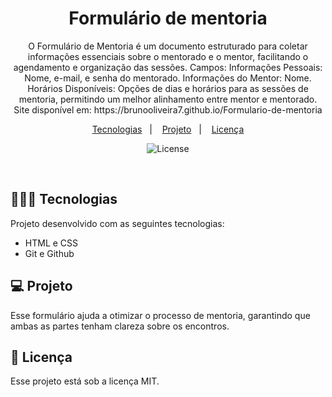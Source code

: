 <h1 align="center"> Formulário de mentoria </h1>

<p align="center">
O Formulário de Mentoria é um documento estruturado para coletar informações essenciais sobre o mentorado e o mentor, facilitando o agendamento e organização das sessões. Campos: Informações Pessoais: Nome, e-mail, e senha do mentorado. Informações do Mentor: Nome. Horários Disponíveis: Opções de dias e horários para as sessões de mentoria, permitindo um melhor alinhamento entre mentor e mentorado. Site disponível em: https://brunooliveira7.github.io/Formulario-de-mentoria
</p>

<p align="center">
  <a href="#-tecnologias">Tecnologias</a>&nbsp;&nbsp;&nbsp;|&nbsp;&nbsp;&nbsp;
  <a href="#-projeto">Projeto</a>&nbsp;&nbsp;&nbsp;|&nbsp;&nbsp;&nbsp;
  <a href="#memo-licença">Licença</a>
</p>

<p align="center">
  <img alt="License" src="">
</p>

<br>

## 🧑🏻‍💻 Tecnologias

Projeto desenvolvido com as seguintes tecnologias:

- HTML e CSS
- Git e Github

## 💻 Projeto

Esse formulário ajuda a otimizar o processo de mentoria, garantindo que ambas as partes tenham clareza sobre os encontros.

## :memo: Licença

Esse projeto está sob a licença MIT.
